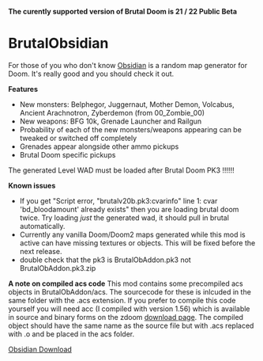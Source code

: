 **The curently supported version of Brutal Doom is 21 / 22 Public Beta**

# BrutalObsidian

For those of you who don't know [Obsidian](https://github.com/dashodanger/Obsidian/releases/) is a random map generator for Doom. It's really good and you should check it out.

**Features**

* New monsters: Belphegor, Juggernaut, Mother Demon, Volcabus, Ancient Arachnotron, Zyberdemon (from 00_Zombie_00) 
* New weapons: BFG 10k, Grenade Launcher and Railgun
* Probability of each of the new monsters/weapons appearing can be tweaked or switched off completely
* Grenades appear alongside other ammo pickups 
* Brutal Doom specific pickups

The generated Level WAD must be loaded after Brutal Doom PK3 !!!!!!


**Known issues**

* If you get "Script error, "brutalv20b.pk3:cvarinfo" line 1: cvar 'bd_bloodamount' already exists" then you are loading brutal doom twice. Try loading *just* the generated wad, it should pull in brutal automatically.
* Currently any vanilla Doom/Doom2 maps generated while this mod is active can have missing textures or objects. This will be fixed before the next release.
* double check that the pk3 is BrutalObAddon.pk3 not BrutalObAddon.pk3.zip

**A note on compiled acs code**
This mod contains some precompiled acs objects in BrutalObAddon/acs. The sourcecode for these is inlcuded in the same folder with the .acs extension. If you prefer to compile this code yourself you will need acc (I compiled with version 1.56) which is available in source and binary forms on the zdoom [download page](https://zdoom.org/downloads). The compiled object should have the same name as the source file but with .acs replaced with .o and be placed in the acs folder.

[Obsidian Download](https://github.com/dashodanger/Obsidian/releases)
